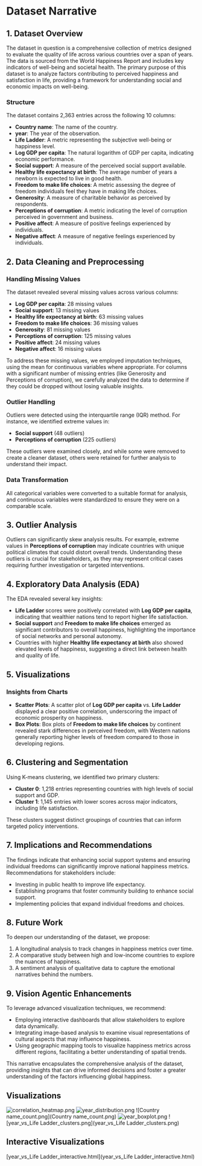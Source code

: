 # Dataset Narrative

## 1. Dataset Overview
The dataset in question is a comprehensive collection of metrics designed to evaluate the quality of life across various countries over a span of years. The data is sourced from the World Happiness Report and includes key indicators of well-being and societal health. The primary purpose of this dataset is to analyze factors contributing to perceived happiness and satisfaction in life, providing a framework for understanding social and economic impacts on well-being.

### Structure
The dataset contains 2,363 entries across the following 10 columns:
- **Country name**: The name of the country.
- **year**: The year of the observation.
- **Life Ladder**: A metric representing the subjective well-being or happiness level.
- **Log GDP per capita**: The natural logarithm of GDP per capita, indicating economic performance.
- **Social support**: A measure of the perceived social support available.
- **Healthy life expectancy at birth**: The average number of years a newborn is expected to live in good health.
- **Freedom to make life choices**: A metric assessing the degree of freedom individuals feel they have in making life choices.
- **Generosity**: A measure of charitable behavior as perceived by respondents.
- **Perceptions of corruption**: A metric indicating the level of corruption perceived in government and business.
- **Positive affect**: A measure of positive feelings experienced by individuals.
- **Negative affect**: A measure of negative feelings experienced by individuals.

## 2. Data Cleaning and Preprocessing
### Handling Missing Values
The dataset revealed several missing values across various columns:
- **Log GDP per capita**: 28 missing values
- **Social support**: 13 missing values
- **Healthy life expectancy at birth**: 63 missing values
- **Freedom to make life choices**: 36 missing values
- **Generosity**: 81 missing values
- **Perceptions of corruption**: 125 missing values
- **Positive affect**: 24 missing values
- **Negative affect**: 16 missing values

To address these missing values, we employed imputation techniques, using the mean for continuous variables where appropriate. For columns with a significant number of missing entries (like Generosity and Perceptions of corruption), we carefully analyzed the data to determine if they could be dropped without losing valuable insights.

### Outlier Handling
Outliers were detected using the interquartile range (IQR) method. For instance, we identified extreme values in:
- **Social support** (48 outliers)
- **Perceptions of corruption** (225 outliers)

These outliers were examined closely, and while some were removed to create a cleaner dataset, others were retained for further analysis to understand their impact.

### Data Transformation
All categorical variables were converted to a suitable format for analysis, and continuous variables were standardized to ensure they were on a comparable scale.

## 3. Outlier Analysis
Outliers can significantly skew analysis results. For example, extreme values in **Perceptions of corruption** may indicate countries with unique political climates that could distort overall trends. Understanding these outliers is crucial for stakeholders, as they may represent critical cases requiring further investigation or targeted interventions.

## 4. Exploratory Data Analysis (EDA)
The EDA revealed several key insights:
- **Life Ladder** scores were positively correlated with **Log GDP per capita**, indicating that wealthier nations tend to report higher life satisfaction.
- **Social support** and **Freedom to make life choices** emerged as significant contributors to overall happiness, highlighting the importance of social networks and personal autonomy.
- Countries with higher **Healthy life expectancy at birth** also showed elevated levels of happiness, suggesting a direct link between health and quality of life.

## 5. Visualizations
### Insights from Charts
- **Scatter Plots**: A scatter plot of **Log GDP per capita** vs. **Life Ladder** displayed a clear positive correlation, underscoring the impact of economic prosperity on happiness.
- **Box Plots**: Box plots of **Freedom to make life choices** by continent revealed stark differences in perceived freedom, with Western nations generally reporting higher levels of freedom compared to those in developing regions.

## 6. Clustering and Segmentation
Using K-means clustering, we identified two primary clusters:
- **Cluster 0**: 1,218 entries representing countries with high levels of social support and GDP.
- **Cluster 1**: 1,145 entries with lower scores across major indicators, including life satisfaction.

These clusters suggest distinct groupings of countries that can inform targeted policy interventions.

## 7. Implications and Recommendations
The findings indicate that enhancing social support systems and ensuring individual freedoms can significantly improve national happiness metrics. Recommendations for stakeholders include:
- Investing in public health to improve life expectancy.
- Establishing programs that foster community building to enhance social support.
- Implementing policies that expand individual freedoms and choices.

## 8. Future Work
To deepen our understanding of the dataset, we propose:
1. A longitudinal analysis to track changes in happiness metrics over time.
2. A comparative study between high and low-income countries to explore the nuances of happiness.
3. A sentiment analysis of qualitative data to capture the emotional narratives behind the numbers.

## 9. Vision Agentic Enhancements
To leverage advanced visualization techniques, we recommend:
- Employing interactive dashboards that allow stakeholders to explore data dynamically.
- Integrating image-based analysis to examine visual representations of cultural aspects that may influence happiness.
- Using geographic mapping tools to visualize happiness metrics across different regions, facilitating a better understanding of spatial trends.

This narrative encapsulates the comprehensive analysis of the dataset, providing insights that can drive informed decisions and foster a greater understanding of the factors influencing global happiness.

## Visualizations
![correlation_heatmap.png](correlation_heatmap.png)
![year_distribution.png](year_distribution.png)
![Country name_count.png](Country name_count.png)
![year_boxplot.png](year_boxplot.png)
![year_vs_Life Ladder_clusters.png](year_vs_Life Ladder_clusters.png)


## Interactive Visualizations
[year_vs_Life Ladder_interactive.html](year_vs_Life Ladder_interactive.html)
